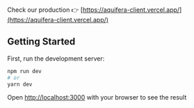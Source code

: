 Check our production 👉 [https://aquifera-client.vercel.app/](https://aquifera-client.vercel.app/)

## Getting Started

First, run the development server:

```bash
npm run dev
# or
yarn dev
```

Open [http://localhost:3000](http://localhost:3000) with your browser to see the result
